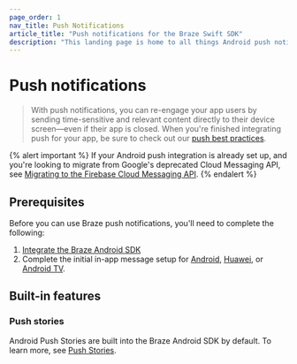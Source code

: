 ```yaml
---
page_order: 1
nav_title: Push Notifications
article_title: "Push notifications for the Braze Swift SDK"
description: "This landing page is home to all things Android push notifications."
---
```


# Push notifications

> With push notifications, you can re-engage your app users by sending time-sensitive and relevant content directly to their device screen&#8212;even if their app is closed. When you're finished integrating push for your app, be sure to check out our [push best practices]({{site.baseurl}}/user_guide/message_building_by_channel/push/best_practices/).

{% alert important %}
If your Android push integration is already set up, and you're looking to migrate from Google's deprecated Cloud Messaging API, see [Migrating to the Firebase Cloud Messaging API]({{site.baseurl}}/developer_guide/platform_integration_guides/android/push_notifications/android/migrating_to_firebase_cloud_messaging).
{% endalert %}

## Prerequisites

Before you can use Braze push notifications, you'll need to complete the following:

1. [Integrate the Braze Android SDK]({{site.baseurl}}/developer_guide/platform_integration_guides/android/sdk_integration/)
2. Complete the initial in-app message setup for [Android]({{site.baseurl}}/developer_guide/platform_integration_guides/android/push_notifications/initial_setup/android/), [Huawei]({{site.baseurl}}/developer_guide/platform_integration_guides/android/push_notifications/initial_setup/huawei/), or [Android TV]({{site.baseurl}}/developer_guide/platform_integration_guides/android/push_notifications/initial_setup/android_tv/).

## Built-in features

### Push stories

Android Push Stories are built into the Braze Android SDK by default. To learn more, see [Push Stories]({{site.baseurl}}/user_guide/message_building_by_channel/push/advanced_push_options/push_stories/).
